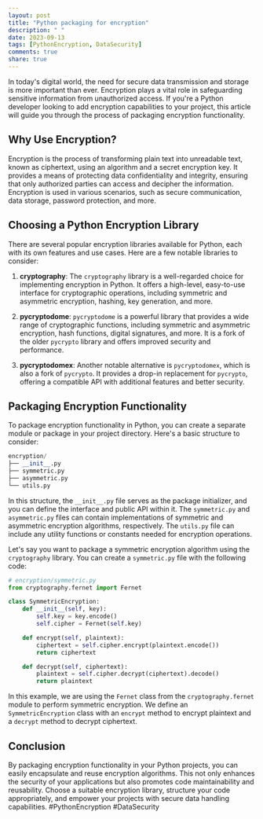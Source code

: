 ```yaml
---
layout: post
title: "Python packaging for encryption"
description: " "
date: 2023-09-13
tags: [PythonEncryption, DataSecurity]
comments: true
share: true
---
```


In today's digital world, the need for secure data transmission and storage is more important than ever. Encryption plays a vital role in safeguarding sensitive information from unauthorized access. If you're a Python developer looking to add encryption capabilities to your project, this article will guide you through the process of packaging encryption functionality.

## Why Use Encryption?

Encryption is the process of transforming plain text into unreadable text, known as ciphertext, using an algorithm and a secret encryption key. It provides a means of protecting data confidentiality and integrity, ensuring that only authorized parties can access and decipher the information. Encryption is used in various scenarios, such as secure communication, data storage, password protection, and more.

## Choosing a Python Encryption Library

There are several popular encryption libraries available for Python, each with its own features and use cases. Here are a few notable libraries to consider:

1. **cryptography**: The `cryptography` library is a well-regarded choice for implementing encryption in Python. It offers a high-level, easy-to-use interface for cryptographic operations, including symmetric and asymmetric encryption, hashing, key generation, and more.

2. **pycryptodome**: `pycryptodome` is a powerful library that provides a wide range of cryptographic functions, including symmetric and asymmetric encryption, hash functions, digital signatures, and more. It is a fork of the older `pycrypto` library and offers improved security and performance.

3. **pycryptodomex**: Another notable alternative is `pycryptodomex`, which is also a fork of `pycrypto`. It provides a drop-in replacement for `pycrypto`, offering a compatible API with additional features and better security.

## Packaging Encryption Functionality

To package encryption functionality in Python, you can create a separate module or package in your project directory. Here's a basic structure to consider:

```python
encryption/
├── __init__.py
├── symmetric.py
├── asymmetric.py
└── utils.py
```

In this structure, the `__init__.py` file serves as the package initializer, and you can define the interface and public API within it. The `symmetric.py` and `asymmetric.py` files can contain implementations of symmetric and asymmetric encryption algorithms, respectively. The `utils.py` file can include any utility functions or constants needed for encryption operations.

Let's say you want to package a symmetric encryption algorithm using the `cryptography` library. You can create a `symmetric.py` file with the following code:

```python
# encryption/symmetric.py
from cryptography.fernet import Fernet

class SymmetricEncryption:
    def __init__(self, key):
        self.key = key.encode()
        self.cipher = Fernet(self.key)

    def encrypt(self, plaintext):
        ciphertext = self.cipher.encrypt(plaintext.encode())
        return ciphertext

    def decrypt(self, ciphertext):
        plaintext = self.cipher.decrypt(ciphertext).decode()
        return plaintext
```

In this example, we are using the `Fernet` class from the `cryptography.fernet` module to perform symmetric encryption. We define an `SymmetricEncryption` class with an `encrypt` method to encrypt plaintext and a `decrypt` method to decrypt ciphertext.

## Conclusion

By packaging encryption functionality in your Python projects, you can easily encapsulate and reuse encryption algorithms. This not only enhances the security of your applications but also promotes code maintainability and reusability. Choose a suitable encryption library, structure your code appropriately, and empower your projects with secure data handling capabilities. #PythonEncryption #DataSecurity